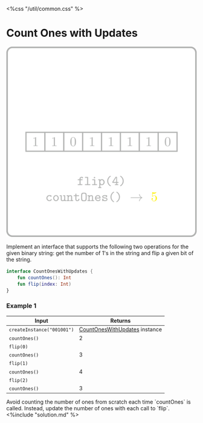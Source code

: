 <%css "/util/common.css" %>

# Count Ones with Updates
<div class="logo">
    <img src="../../images/count_ones_with_updates_logo.png">
</div>

Implement an interface that supports the following two operations
for the given binary string: get the number of 1's in the string
and flip a given bit of the string.

```Kotlin
interface CountOnesWithUpdates {
    fun countOnes(): Int
    fun flip(index: Int)
}
```

### Example 1

<div class="sample">

| Input                      | Returns                                                             |
|----------------------------|---------------------------------------------------------------------|
| `createInstance("001001")` | [CountOnesWithUpdates](psi_element://CountOnesWithUpdates) instance |
| `countOnes()`              | 2                                                                   |
| `flip(0)`                  |                                                                     |
| `countOnes()`              | 3                                                                   |
| `flip(1)`                  |                                                                     |
| `countOnes()`              | 4                                                                   |
| `flip(2)`                  |                                                                     |
| `countOnes()`              | 3                                                                   |

</div>

<div class="hint">
Avoid counting the number of ones from scratch 
each time `countOnes` is called.
Instead, update the number of ones with each call to `flip`.
</div>

<div class="hint">
<%include "solution.md" %>
</div>